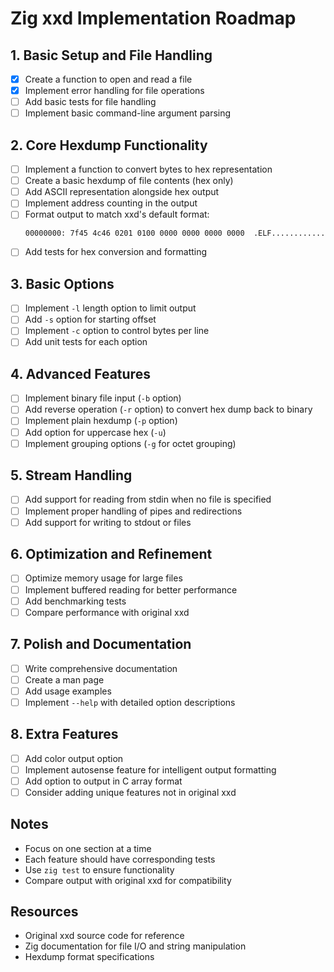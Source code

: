 # Zig xxd Implementation Roadmap

## 1. Basic Setup and File Handling
- [X] Create a function to open and read a file
- [X] Implement error handling for file operations
- [ ] Add basic tests for file handling
- [ ] Implement basic command-line argument parsing

## 2. Core Hexdump Functionality
- [ ] Implement a function to convert bytes to hex representation
- [ ] Create a basic hexdump of file contents (hex only)
- [ ] Add ASCII representation alongside hex output
- [ ] Implement address counting in the output
- [ ] Format output to match xxd's default format:
  ```
  00000000: 7f45 4c46 0201 0100 0000 0000 0000 0000  .ELF............
  ```
- [ ] Add tests for hex conversion and formatting

## 3. Basic Options
- [ ] Implement `-l` length option to limit output
- [ ] Add `-s` option for starting offset
- [ ] Implement `-c` option to control bytes per line
- [ ] Add unit tests for each option

## 4. Advanced Features
- [ ] Implement binary file input (`-b` option)
- [ ] Add reverse operation (`-r` option) to convert hex dump back to binary
- [ ] Implement plain hexdump (`-p` option)
- [ ] Add option for uppercase hex (`-u`)
- [ ] Implement grouping options (`-g` for octet grouping)

## 5. Stream Handling
- [ ] Add support for reading from stdin when no file is specified
- [ ] Implement proper handling of pipes and redirections
- [ ] Add support for writing to stdout or files

## 6. Optimization and Refinement
- [ ] Optimize memory usage for large files
- [ ] Implement buffered reading for better performance
- [ ] Add benchmarking tests
- [ ] Compare performance with original xxd

## 7. Polish and Documentation
- [ ] Write comprehensive documentation
- [ ] Create a man page
- [ ] Add usage examples
- [ ] Implement `--help` with detailed option descriptions

## 8. Extra Features
- [ ] Add color output option
- [ ] Implement autosense feature for intelligent output formatting
- [ ] Add option to output in C array format
- [ ] Consider adding unique features not in original xxd

## Notes
- Focus on one section at a time
- Each feature should have corresponding tests
- Use `zig test` to ensure functionality
- Compare output with original xxd for compatibility

## Resources
- Original xxd source code for reference
- Zig documentation for file I/O and string manipulation
- Hexdump format specifications
